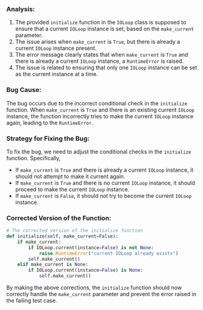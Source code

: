 ### Analysis:
1. The provided `initialize` function in the `IOLoop` class is supposed to ensure that a current `IOLoop` instance is set, based on the `make_current` parameter.
2. The issue arises when `make_current` is `True`, but there is already a current `IOLoop` instance present.
3. The error message clearly states that when `make_current` is `True` and there is already a current `IOLoop` instance, a `RuntimeError` is raised.
4. The issue is related to ensuring that only one `IOLoop` instance can be set as the current instance at a time.

### Bug Cause:
The bug occurs due to the incorrect conditional check in the `initialize` function. When `make_current` is `True` and there is an existing current `IOLoop` instance, the function incorrectly tries to make the current `IOLoop` instance again, leading to the `RuntimeError`.

### Strategy for Fixing the Bug:
To fix the bug, we need to adjust the conditional checks in the `initialize` function. Specifically,
- If `make_current` is `True` and there is already a current `IOLoop` instance, it should not attempt to make it current again.
- If `make_current` is `True` and there is no current `IOLoop` instance, it should proceed to make the current `IOLoop` instance.
- If `make_current` is `False`, it should not try to become the current `IOLoop` instance.

### Corrected Version of the Function:
```python
# The corrected version of the initialize function
def initialize(self, make_current=False):
    if make_current:
        if IOLoop.current(instance=False) is not None:
            raise RuntimeError("current IOLoop already exists")
        self.make_current()
    elif make_current is None:
        if IOLoop.current(instance=False) is None:
            self.make_current()
```

By making the above corrections, the `initialize` function should now correctly handle the `make_current` parameter and prevent the error raised in the failing test case.